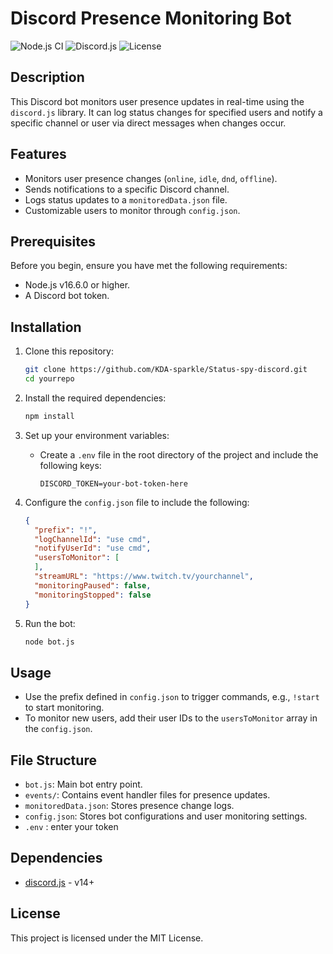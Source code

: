 # Discord Presence Monitoring Bot

![Node.js CI](https://github.com/yourusername/yourrepo/actions/workflows/node.js.yml/badge.svg)
![Discord.js](https://img.shields.io/badge/Discord.js-v13.7.0-blue)
![License](https://img.shields.io/badge/License-MIT-green)

## Description

This Discord bot monitors user presence updates in real-time using the `discord.js` library. It can log status changes for specified users and notify a specific channel or user via direct messages when changes occur.

## Features

- Monitors user presence changes (`online`, `idle`, `dnd`, `offline`).
- Sends notifications to a specific Discord channel.
- Logs status updates to a `monitoredData.json` file.
- Customizable users to monitor through `config.json`.

## Prerequisites

Before you begin, ensure you have met the following requirements:
- Node.js v16.6.0 or higher.
- A Discord bot token.

## Installation

1. Clone this repository:

   ```bash
   git clone https://github.com/KDA-sparkle/Status-spy-discord.git
   cd yourrepo
   ```

2. Install the required dependencies:

   ```bash
   npm install
   ```

3. Set up your environment variables:
   
   - Create a `.env` file in the root directory of the project and include the following keys:
   
     ```env
     DISCORD_TOKEN=your-bot-token-here
     ```

4. Configure the `config.json` file to include the following:

   ```json
   {
     "prefix": "!",
     "logChannelId": "use cmd",
     "notifyUserId": "use cmd",
     "usersToMonitor": [
     ],
     "streamURL": "https://www.twitch.tv/yourchannel",
     "monitoringPaused": false,
     "monitoringStopped": false
   }
   ```

5. Run the bot:

   ```bash
   node bot.js
   ```

## Usage

- Use the prefix defined in `config.json` to trigger commands, e.g., `!start` to start monitoring.
- To monitor new users, add their user IDs to the `usersToMonitor` array in the `config.json`.

## File Structure

- `bot.js`: Main bot entry point.
- `events/`: Contains event handler files for presence updates.
- `monitoredData.json`: Stores presence change logs.
- `config.json`: Stores bot configurations and user monitoring settings.
- `.env` : enter your token

## Dependencies

- [discord.js](https://discord.js.org/#/) - v14+

## License

This project is licensed under the MIT License.
